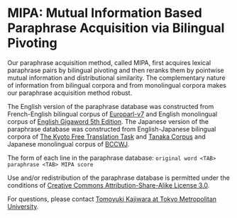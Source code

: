 # MIPA: Mutual Information Based Paraphrase Acquisition via Bilingual Pivoting

Our paraphrase acquisition method, called MIPA, first acquires lexical paraphrase pairs by bilingual pivoting and then reranks them by pointwise mutual information and distributional similarity.
The complementary nature of information from bilingual corpora and from monolingual corpora makes our paraphrase acquisition method robust.

The English version of the paraphrase database was constructed from French-English bilingual corpus of [Europarl-v7](http://www.statmt.org/europarl/) and English monolingual corpus of [English Gigaword 5th Edition](https://catalog.ldc.upenn.edu/LDC2011T07).
The Japanese version of the paraphrase database was constructed from English-Japanese bilingual corpora of [The Kyoto Free Translation Task](http://www.phontron.com/kftt/index.html) and [Tanaka Corpus](http://www.edrdg.org/wiki/index.php/Tanaka_Corpus) and Japanese monolingual corpus of [BCCWJ](http://pj.ninjal.ac.jp/corpus_center/bccwj/en/).

The form of each line in the paraphrase database:
  `original word <TAB> paraphrase <TAB> MIPA score`

Use and/or redistribution of the paraphrase database is permitted under the conditions of [Creative Commons Attribution-Share-Alike License 3.0](https://creativecommons.org/licenses/by-sa/3.0/).

For questions, please contact [Tomoyuki Kajiwara at Tokyo Metropolitan University](https://sites.google.com/site/moguranosenshi/).
